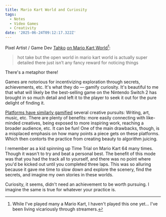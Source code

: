 ```yaml
---
title: Mario Kart World and Curiosity
tags:
  - Notes
  - Video Games
  - Creativity
date: '2025-06-24T09:12:17.322Z'
---
```


Pixel Artist / Game Dev [Tahko](https://x.com/TAHK0) [on Mario Kart World](https://x.com/TAHK0/status/1933864009607856540)[^1]:

> hot take but the open world in mario kart world is actually super detailed there just isn’t any fancy reward for noticing things

There's a metaphor there!

Games are notorious for incentivizing exploration through secrets, achievements, etc. It's what they do — gamify curiosity. It's beautiful to me that what will likely be the best-selling game on the Nintendo Switch 2 has brought in so much detail and left it to the player to seek it out for the pure delight of finding it.

[Platforms have similarly gamified](/sloanonplatforms) several creative pursuits: Writing, art, music, etc. There are plenty of benefits: more easily connecting with like-minded creatives, being exposed to more inspiring work, reaching a broader audience, etc. It can be fun! One of the main drawbacks, though, is a misplaced emphasis on how many points a piece gets on these platforms. Which then contorts the practice from creating beauty to algorithm juicing.

I remember as a kid spinning up Time Trial on Mario Kart 64 many times. Though it wasn't to try and beat a personal best. The benefit of this mode was that you had the track all to yourself, and there was no point where you'd be kicked out until you completed three laps. This was so alluring because it gave me time to slow down and explore the scenery, find the secrets, and imagine my own stories in these worlds.

Curiosity, it seems, didn't need an achievement to be worth pursuing. I imagine the same is true for whatever your practice is.

[^1]: While I've played many a Mario Kart, I haven't played this one yet... I've been living vicariously through streamers.
